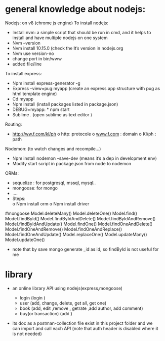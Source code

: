 # general knowledge about nodejs:
Nodejs: on v8 (chrome js engine)
To install nodejs:
-	Install nvm: a simple script that should be run in cmd, and it helps to install and have multiple nodejs on one system
-	Nvm –version  
-	Nvm install 10.15.0 (check the lt’s version in nodejs.org
-	Nvm use version-no
-   change port in bin/www
- added file/line


To install express:
-	Npm install express-generator  -g
-	Express –view=pug   myapp  (create an express app structure with pug as html template engine)
-	Cd myapp
-	Npm install (install packages listed in package.json)	
-	DEBUG=myapp: * npm start
-	Sublime .  (open sublime as text editor )

Routing:
-	http://ww.f.com/kl/ph
o	http:   protocole
o	www.f.com   : domain
o	Kl/ph   : path 

Nodemon: (to watch changes and recompile…)
-	Npm install nodemon –save-dev (means it’s a dep in development env)
-	Modify start script in package.json from node to nodemon

ORMs: 
-	sequelize : for postgresql, mssql, mysql..  
-	mongoose: for mongo
-	….
-	Steps:  
o	Npm install orm
o	Npm install driver

#mongoose
Model.deleteMany()
Model.deleteOne()
Model.find()
Model.findById()
Model.findByIdAndDelete()
Model.findByIdAndRemove()
Model.findByIdAndUpdate()
Model.findOne()
Model.findOneAndDelete()
Model.findOneAndRemove()
Model.findOneAndReplace()
Model.findOneAndUpdate()
Model.replaceOne()
Model.updateMany()
Model.updateOne()

- note that by save mongo generate _id as id, so findById is not useful for me

# library
- an online library API using nodejs(express,mongoose)

    - login (login )
    - user (add, change, delete, get all, get one)
    - book (add, edit ,remove , getrate ,add author, add comment)
    - buy(or transaction) (add )

- its doc as a postman-collection file exist in this project folder and we can import and call each API
(note that auth header is disabled where it is not needed)